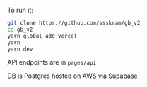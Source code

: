 To run it:

```bash
git clone https://github.com/ssskram/gb_v2
cd gb_v2
yarn global add vercel
yarn
yarn dev
```

API endpoints are in `pages/api`

DB is Postgres hosted on AWS via Supabase

